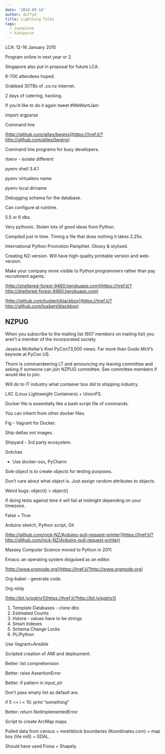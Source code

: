 ```yaml
---
date: '2014-09-14'
author: duffyd
title: Lightning Talks
tags:
  - zopeplone
  - kiwipycon
---
```


LCA: 12-16 January 2015

Program online in next year or 2.

Singapore also put in proposal for future LCA.

6-700 attendees hoped.

Grabbed 30TBs of .co.nz internet.

2 days of catering, hacking.

If you’d like to do it again tweet #WeWantJam

import argparse

Command line

[http://github.com/aliles/begins](https://href.li/?http://github.com/aliles/begins)

Command line programs for busy developers.

rbenv - isolate different

pyenv shell 3.4.1

pyenv virtualenv name

pyenv local dirname

Debugging schema for the database.

Can configure at runtime.

5.5 or 6 dbs.

Very pythonic. Stolen lots of good ideas from Python.

Compiled just in time. Timing a file that does nothing it takes 2.25s.

International Python Promotion Pamphlet. Glossy & stylised.

Creating NZ-version. Will have high-quality printable version and web-version.

Make your company more visible to Python programmers rather than pay recruitment agents.

[http://sheltered-forest-9460.herokuapp.com](https://href.li/?http://sheltered-forest-9460.herokuapp.com)

[http://github.com/tuxbert/blackbox](https://href.li/?http://github.com/tuxbert/blackbox)

## NZPUG

When you subscribe to the mailing list (607 members on mailing list) you aren’t a member of the incorporated society.

Jessica McKellar’s Kiwi PyCon73,000 views. Far more than Guido McV’s keynote at PyCon US.

Thomi is commandeering LT and announcing my leaving committee and asking if someone can join NZPUG committee. See committee members if would like to join.

Will do to IT industry what container box did to shipping industry.

LXC (Linux Lightweight Containers) + UnionFS.

Docker file is essentially like a bash script file of commands.

You can inherit from other docker files.

Fig - Vagrant for Docker.

Ship deltas not images.

Shipyard - 3rd party ecosystem.

Gotchas

- Use docker-osx, PyCharm

Sole object is to create objects for testing purposes.

Don’t care about what object is. Just assign random attributes to objects.

Weird bugs: object() > object()

If doing tests against time it will fail at midnight depending on your timezone.

False = True

Arduino sketch, Python script, Git

[http://github.com/nick-NZ/Arduino-pull-request-printer](https://href.li/?http://github.com/nick-NZ/Arduino-pull-request-printer)

Massey Computer Science moved to Python in 2011.

Emacs: an operating system disguised as an editor.

[http://www.orgmode.org](https://href.li/?http://www.orgmode.org)

Org-babel - generate code.

Org-slidy

[http://bit.ly/pgtrix1](https://href.li/?http://bit.ly/pgtrix1)

1. Template Databases - clone dbs
2. Estimated Counts
3. Hstore - values have to be strings
4. Smart Indexes
5. Schema Change Locks
6. PL/Python

Use Vagrant+Ansible

Scripted creation of AMI and deployment.

Better: list comprehension

Better: raise AssertionError

Better: if pattern in input_str

Don’t pass empty list as default are.

if 5 <= i < 10: print “something”

Better: return NotImplementedError

Script to create ArcMap maps.

Pulled data from census + meshblock boundaries (Koordinates.com) + map box (tile mill) + GDAL.

Should have used Fiona + Shapely.
